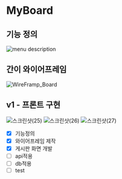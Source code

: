 # MyBoard

## 기능 정의
![menu description](https://github.com/handje/MyBoard/assets/57988006/987096c6-0d3a-45e6-b9a3-c70932c0100f)

## 간이 와이어프레임
![WireFramp_Board](https://github.com/handje/MyBoard/assets/57988006/41b2b667-16c2-4f8d-8600-f711c77c3198)

## v1 - 프론트 구현
![스크린샷(25)](https://github.com/handje/MyBoard/assets/57988006/336e9728-41d4-4df5-b3dc-e7c0c5219b81)
![스크린샷(26)](https://github.com/handje/MyBoard/assets/57988006/f515c24d-d7fe-4c8d-9b02-96b95dda3f0d)
![스크린샷(27)](https://github.com/handje/MyBoard/assets/57988006/7d7a9be0-9ab7-46aa-8f5a-a3ecb91bd213)

- [x] 기능정의
- [x] 와이어프레임 제작
- [x] 게시판 화면 개발
- [ ] api적용
- [ ] db적용
- [ ] test
